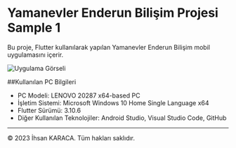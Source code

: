 # Yamanevler Enderun Bilişim Projesi Sample 1

Bu proje, Flutter kullanılarak yapılan Yamanevler Enderun Bilişim mobil uygulamasını içerir.

![Uygulama Görseli](https://github.com/ihsankaraca/sample_project_w1/assets/142044950/a7f16d2b-ad37-4da0-a291-27f7697555f3)

##Kullanılan PC Bilgileri

- PC Modeli: LENOVO 20287 x64-based PC
- İşletim Sistemi: Microsoft Windows 10 Home Single Language x64
- Flutter Sürümü: 3.10.6
- Diğer Kullanılan Teknolojiler: Android Studio, Visual Studio Code, GitHub

---
© 2023 İhsan KARACA. Tüm hakları saklıdır.
